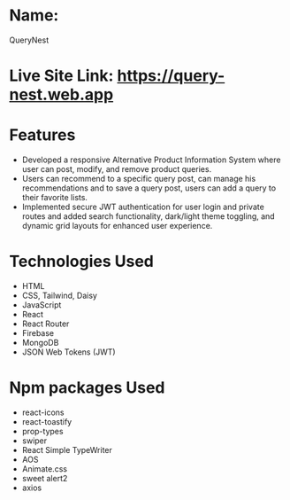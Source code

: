 # Name: 
QueryNest

# Live Site Link: https://query-nest.web.app

# Features
- Developed a responsive Alternative Product Information System where user can post, modify, and 
remove product queries.
- Users can recommend to a specific query post, can manage his recommendations and to save a 
query post, users can add a query to their favorite lists.
- Implemented secure JWT authentication for user login and private routes and added search functionality, dark/light theme toggling, and dynamic grid layouts for enhanced 
user experience.

# Technologies Used
- HTML
- CSS, Tailwind, Daisy
- JavaScript
- React
- React Router
- Firebase
- MongoDB
- JSON Web Tokens (JWT)

# Npm packages Used
- react-icons
- react-toastify
- prop-types
- swiper
- React Simple TypeWriter
- AOS
- Animate.css
- sweet alert2
- axios

